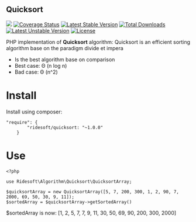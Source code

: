 Quicksort
-------------------------

![](https://travis-ci.org/MaurizioBrioschi/quicksort.svg?branch=dev) 
[![Coverage Status](https://coveralls.io/repos/github/MaurizioBrioschi/quicksort/badge.svg?branch=master)](https://coveralls.io/github/MaurizioBrioschi/quicksort?branch=dev)
[![Latest Stable Version](https://poser.pugx.org/ridesoft/quicksort/v/stable)](https://packagist.org/packages/ridesoft/quicksort) [![Total Downloads](https://poser.pugx.org/ridesoft/quicksort/downloads)](https://packagist.org/packages/ridesoft/quicksort) [![Latest Unstable Version](https://poser.pugx.org/ridesoft/quicksort/v/unstable)](https://packagist.org/packages/ridesoft/quicksort) [![License](https://poser.pugx.org/ridesoft/quicksort/license)](https://packagist.org/packages/ridesoft/quicksort)

PHP implementation of **Quicksort** algorithm:
Quicksort is an efficient sorting algorithm base on the paradigm divide et impera
 - Is the best algorithm base on comparison
 - Best case: Θ (n log n)
 - Bad case: Θ (n^2)

# Install
Install using composer:
```
"require": {
        "ridesoft/quicksort: "~1.0.0"
    }
```

# Use
```
<?php

use Ridesoft\Algorithm\Quicksort\QuicksortArray;

$quicksortArray = new QuicksortArray([5, 7, 200, 300, 1, 2, 90, 7, 2000, 69, 50, 30, 9, 11]);
$sortedArray = $quicksortArray->getSortedArray()

```

$sortedArray is now: [1, 2, 5, 7, 7, 9, 11, 30, 50, 69, 90, 200, 300, 2000]
